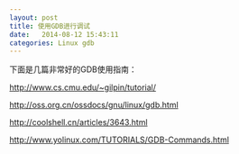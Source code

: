 ```yaml
---
layout: post
title: 使用GDB进行调试
date:   2014-08-12 15:43:11
categories: Linux gdb
---
```


下面是几篇非常好的GDB使用指南：

http://www.cs.cmu.edu/~gilpin/tutorial/

http://oss.org.cn/ossdocs/gnu/linux/gdb.html

http://coolshell.cn/articles/3643.html

http://www.yolinux.com/TUTORIALS/GDB-Commands.html
